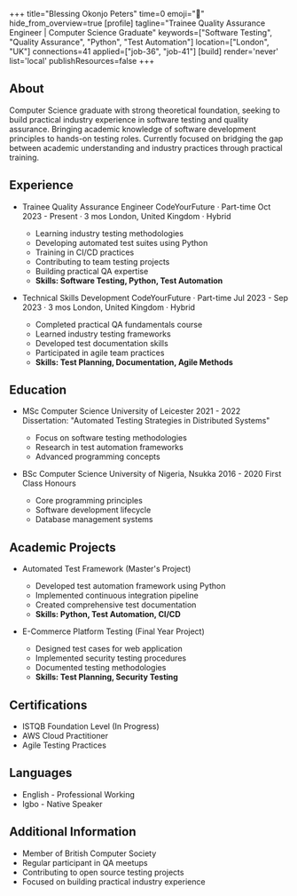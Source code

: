 +++
title="Blessing Okonjo Peters"
time=0
emoji="👤"
hide_from_overview=true
[profile]
tagline="Trainee Quality Assurance Engineer | Computer Science Graduate"
keywords=["Software Testing", "Quality Assurance", "Python", "Test Automation"]
location=["London", "UK"]
connections=41
applied=["job-36", "job-41"]
[build]
render='never'
list='local'
publishResources=false
+++

## About

Computer Science graduate with strong theoretical foundation, seeking to build practical industry experience in software testing and quality assurance. Bringing academic knowledge of software development principles to hands-on testing roles. Currently focused on bridging the gap between academic understanding and industry practices through practical training.

## Experience

- Trainee Quality Assurance Engineer
  CodeYourFuture · Part-time
  Oct 2023 - Present · 3 mos
  London, United Kingdom · Hybrid

  - Learning industry testing methodologies
  - Developing automated test suites using Python
  - Training in CI/CD practices
  - Contributing to team testing projects
  - Building practical QA expertise
  - **Skills: Software Testing, Python, Test Automation**

- Technical Skills Development
  CodeYourFuture · Part-time
  Jul 2023 - Sep 2023 · 3 mos
  London, United Kingdom · Hybrid
  - Completed practical QA fundamentals course
  - Learned industry testing frameworks
  - Developed test documentation skills
  - Participated in agile team practices
  - **Skills: Test Planning, Documentation, Agile Methods**

## Education

- MSc Computer Science
  University of Leicester
  2021 - 2022
  Dissertation: "Automated Testing Strategies in Distributed Systems"

  - Focus on software testing methodologies
  - Research in test automation frameworks
  - Advanced programming concepts

- BSc Computer Science
  University of Nigeria, Nsukka
  2016 - 2020
  First Class Honours
  - Core programming principles
  - Software development lifecycle
  - Database management systems

## Academic Projects

- Automated Test Framework (Master's Project)

  - Developed test automation framework using Python
  - Implemented continuous integration pipeline
  - Created comprehensive test documentation
  - **Skills: Python, Test Automation, CI/CD**

- E-Commerce Platform Testing (Final Year Project)
  - Designed test cases for web application
  - Implemented security testing procedures
  - Documented testing methodologies
  - **Skills: Test Planning, Security Testing**

## Certifications

- ISTQB Foundation Level (In Progress)
- AWS Cloud Practitioner
- Agile Testing Practices

## Languages

- English - Professional Working
- Igbo - Native Speaker

## Additional Information

- Member of British Computer Society
- Regular participant in QA meetups
- Contributing to open source testing projects
- Focused on building practical industry experience
